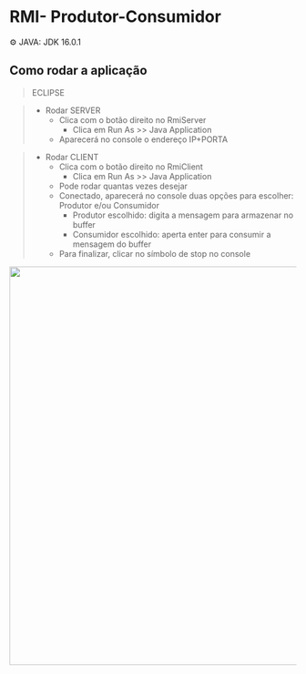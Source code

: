 # RMI- Produtor-Consumidor

:gear: JAVA: JDK 16.0.1 
## Como rodar a aplicação

> ECLIPSE

> * Rodar SERVER
>   - Clica com o botão direito no RmiServer
>     - Clica em Run As >> Java Application
>   - Aparecerá no console o endereço IP+PORTA

> * Rodar CLIENT
>   - Clica com o botão direito no RmiClient
>     - Clica em Run As >> Java Application
>   - Pode rodar quantas vezes desejar
>   - Conectado, aparecerá no console duas opções para escolher: Produtor e/ou Consumidor
>     - Produtor escolhido: digita a mensagem para armazenar no buffer
>     - Consumidor escolhido: aperta enter para consumir a mensagem do buffer
>   - Para finalizar, clicar no símbolo de stop no console

<img src="screen/RMI.gif" width="1000px" height="700px"/>
